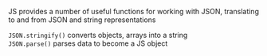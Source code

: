JS provides a number of useful functions for working with JSON, translating to and from JSON and string representations

`JSON.stringify()` converts objects, arrays into a string\
`JSON.parse()` parses data to become a JS object
